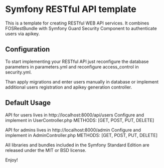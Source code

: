 Symfony RESTful API template
========================

This is a template for creating RESTful WEB API services. It combines FOSRestBundle
with Symfony Guard Security Component to authenticate users via apikey.

Configuration
--------------

To start implementing your RESTful API just reconfigure the database parameters in
parameters.yml and reconfigure access_control in security.yml.

Than apply migrations and enter users manually in database or implement additional users
registration and apikey generation controller.

Default Usage
--------------

API for users lives in http://localhost:8000/api/users
Configure and implement in UserController.php
METHODS: [GET, POST, PUT, DELETE]

API for admins lives in http://localhost:8000/admin
Configure and implement in AdminController.php
METHODS: [GET, POST, PUT, DELETE]

All libraries and bundles included in the Symfony Standard Edition are
released under the MIT or BSD license.

Enjoy!
